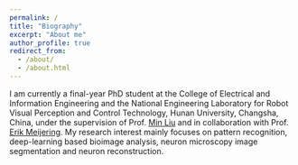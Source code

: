 ```yaml
---
permalink: /
title: "Biography"
excerpt: "About me"
author_profile: true
redirect_from: 
  - /about/
  - /about.html
---
```


I am currently a final-year PhD student at the College of Electrical and Information Engineering and the National Engineering Laboratory for Robot Visual Perception and Control Technology, Hunan University, Changsha, China, under the supervision of Prof. [Min Liu](http://eeit.hnu.edu.cn/info/1291/5218.htm) and in collaboration with Prof. [Erik Meijering](https://imagescience.org/meijering/). My research interest mainly focuses on pattern recognition, deep-learning based bioimage analysis, neuron microscopy image segmentation and neuron reconstruction.